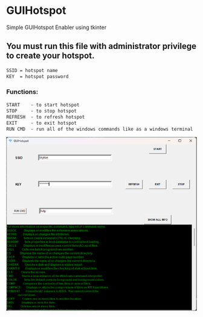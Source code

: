 # GUIHotspot

Simple GUIHotspot Enabler using tkinter


## You must run this file with administrator privilege to create your hotspot.

    SSID = hotspot name
    KEY  = hotspot password

### Functions:

    START    - to start hotspot
    STOP     - to stop hotspot
    REFRESH  - to refresh hotspot
    EXIT     - to exit hotspot
    RUN CMD  - run all of the windows commands like as a windows terminal

![Alt text](https://github.com/Fl0at1ngCaT/GUIHotspot/blob/main/resources/hs.png?raw=true)
